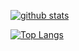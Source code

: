 [![github stats](https://github-readme-stats.vercel.app/api?username=arindamukawlas&count_private=true&show_icons=true&theme=github_dark&bg_color=00000000)](https://github.com/arindamukawlas)

[![Top Langs](https://github-readme-stats.vercel.app/api/top-langs/?username=arindamukawlas&theme=github_dark&bg_color=00000000)](https://github.com/arindamukawlas)
